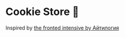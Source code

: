 # Cookie Store 🍪

Inspired by [the fronted intensive by Айтилогия](https://itlogia.ru/intensive/front)
